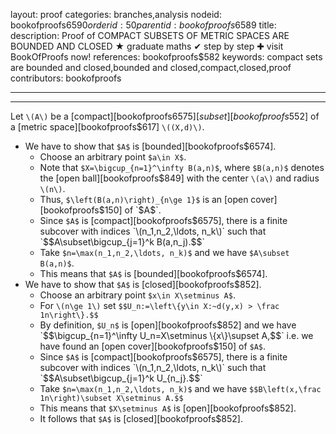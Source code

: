 layout: proof
categories: branches,analysis
nodeid: bookofproofs$6590
orderid: 50
parentid: bookofproofs$6589
title: 
description:  Proof of COMPACT SUBSETS OF METRIC SPACES ARE BOUNDED AND CLOSED &#9733; graduate maths &#10004; step by step &#10010; visit BookOfProofs now!
references: bookofproofs$582
keywords: compact sets are bounded and closed,bounded and closed,compact,closed,proof
contributors: bookofproofs

---


---

Let `\(A\)` be a [compact][bookofproofs$6575] [subset][bookofproofs$552] of a [metric space][bookofproofs$617] `\((X,d)\)`.
* We have to show that `$A$` is [bounded][bookofproofs$6574].
   * Choose an arbitrary point `$a\in X$`.
   * Note that `$X=\bigcup_{n=1}^\infty B(a,n)$`, where `$B(a,n)$` denotes the [open ball][bookofproofs$849] with the center `\(a\)` and radius `\(n\)`. 
   * Thus, `$\left(B(a,n)\right)_{n\ge 1}$` is an [open cover][bookofproofs$150] of `$A$`.
   * Since `$A$` is [compact][bookofproofs$6575], there is a finite subcover with indices `\(n_1,n_2,\ldots, n_k\)` such that `$$A\subset\bigcup_{j=1}^k B(a,n_j).$$`
   * Take `$n=\max(n_1,n_2,\ldots, n_k)$` and we have `$A\subset B(a,n)$`.
   * This means that `$A$` is [bounded][bookofproofs$6574].
* We have to show that `$A$` is [closed][bookofproofs$852].
   * Choose an arbitrary point `$x\in X\setminus A$`.
   * For `\(n\ge 1\)` set `$$U_n:=\left\{y\in X:~d(y,x) > \frac 1n\right\}.$$`
   * By definition, `$U_n$` is [open][bookofproofs$852] and we have 
`$$\bigcup_{n=1}^\infty U_n=X\setminus \{x\}\supset A,$$`
i.e. we have found an [open cover][bookofproofs$150] of `$A$`.
   * Since `$A$` is [compact][bookofproofs$6575], there is a finite subcover with indices `\(n_1,n_2,\ldots, n_k\)` such that `$$A\subset\bigcup_{j=1}^k U_{n_j}.$$`
   * Take `$n=\max(n_1,n_2,\ldots, n_k)$` and we have `$$B\left(x,\frac 1n\right)\subset X\setminus A.$$`
   * This means that `$X\setminus A$` is [open][bookofproofs$852].
   * It follows that `$A$` is [closed][bookofproofs$852].